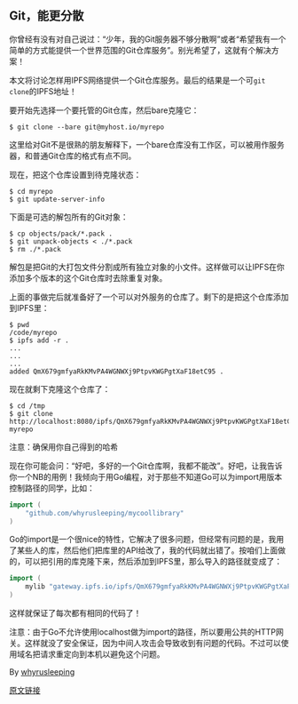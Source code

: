 ## Git，能更分散

你曾经有没有对自己说过：“少年，我的Git服务器不够分散啊”或者“希望我有一个简单的方式能提供一个世界范围的Git仓库服务”。别光希望了，这就有个解决方案！

本文将讨论怎样用IPFS网络提供一个Git仓库服务。最后的结果是一个可`git clone`的IPFS地址！

要开始先选择一个要托管的Git仓库，然后bare克隆它：

```
$ git clone --bare git@myhost.io/myrepo
```

这里给对Git不是很熟的朋友解释下，一个bare仓库没有工作区，可以被用作服务器，和普通Git仓库的格式有点不同。

现在，把这个仓库设置到待克隆状态：

```
$ cd myrepo
$ git update-server-info
```

下面是可选的解包所有的Git对象：

```
$ cp objects/pack/*.pack .
$ git unpack-objects < ./*.pack
$ rm ./*.pack
```

解包是把Git的大打包文件分割成所有独立对象的小文件。这样做可以让IPFS在你添加多个版本的这个Git仓库时去除重复对象。

上面的事做完后就准备好了一个可以对外服务的仓库了。剩下的是把这个仓库添加到IPFS里：

```
$ pwd
/code/myrepo
$ ipfs add -r .
...
...
...
added QmX679gmfyaRkKMvPA4WGNWXj9PtpvKWGPgtXaF18etC95 .
```

现在就剩下克隆这个仓库了：

```
$ cd /tmp
$ git clone http://localhost:8080/ipfs/QmX679gmfyaRkKMvPA4WGNWXj9PtpvKWGPgtXaF18etC95 myrepo
```

注意：确保用你自己得到的哈希

现在你可能会问：“好吧，多好的一个Git仓库啊，我都不能改”。好吧，让我告诉你一个NB的用例！我倾向于用Go编程，对于那些不知道Go可以为import用版本控制路径的同学，比如：

```go
import (
	"github.com/whyrusleeping/mycoollibrary"
)
```

Go的import是一个很nice的特性，它解决了很多问题，但经常有问题的是，我用了某些人的库，然后他们把库里的API给改了，我的代码就出错了。按咱们上面做的，可以把引用的库克隆下来，然后添加到IPFS里，那么导入的路径就变成了：

```go
import (
	mylib "gateway.ipfs.io/ipfs/QmX679gmfyaRkKMvPA4WGNWXj9PtpvKWGPgtXaF18etC95"
)
```

这样就保证了每次都有相同的代码了！

注意：由于Go不允许使用localhost做为import的路径，所以要用公共的HTTP网关。这样就没了安全保证，因为中间人攻击会导致收到有问题的代码。不过可以使用域名把请求重定向到本机以避免这个问题。

By [whyrusleeping](http://github.com/whyrusleeping)

[原文链接](https://ipfs.io/ipfs/QmNZiPk974vDsPmQii3YbrMKfi12KTSNM7XMiYyiea4VYZ/example#/ipfs/QmRFTtbyEp3UaT67ByYW299Suw7HKKnWK6NJMdNFzDjYdX/git/readme.md)